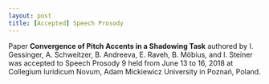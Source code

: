 ```yaml
---
layout: post
title: [Accepted] Speech Prosody
---
```


Paper <strong>Convergence of Pitch Accents in a Shadowing Task</strong> authored by I. Gessinger, A. Schweitzer, 
B. Andreeva, E. Raveh, B. Möbius, and I. Steiner was accepted to Speech Prosody 9 held from June 13 to 16, 2018 
at Collegium Iuridicum Novum, Adam Mickiewicz University in Poznań, Poland.
